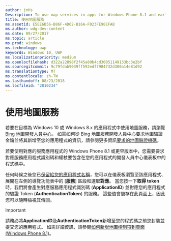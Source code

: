 ```yaml
---
author: jnHs
Description: To use map services in apps for Windows Phone 8.1 and earlier, you need a map service application ID and a token to include in your app's code. You can get this token in the Dev Center dashboard.
title: 使用地圖服務
ms.assetid: E5EE6B56-B86F-4D62-B16A-F023FE98EFAB
ms.author: wdg-dev-content
ms.date: 09/27/2017
ms.topic: article
ms.prod: windows
ms.technology: uwp
keywords: Windows 10, UWP
ms.localizationpriority: medium
ms.openlocfilehash: d322a22898f2f45a89b4cd30051149133bc3e2bf
ms.sourcegitcommit: 9c79fdab9039ff592edf7984732d300a14e81d92
ms.translationtype: MT
ms.contentlocale: zh-TW
ms.lasthandoff: 08/23/2018
ms.locfileid: "2810234"
---
```

# <a name="use-map-services"></a>使用地圖服務

若要在目標為 Windows 10 或 Windows 8.x 的應用程式中使用地圖服務，請瀏覽 [Bing 地圖開發人員中心](http://go.microsoft.com/fwlink/p/?LinkId=614880)。 如需如何從 Bing 地圖服務開發人員中心要求地圖驗證金鑰並將其新增至您的應用程式的資訊，請參閱更多資訊[要求的地圖驗證機碼](../maps-and-location/authentication-key.md)。 

若要使用對應的服務應用程式的 Windows Phone 8.1 或更早版本中，您需要要求對應服務應用程式識別碼和權杖要包含在您的應用程式的開發人員中心儀表板中的程式碼中。

任何時候之後您已[保留給您的應用程式名稱](create-your-app-by-reserving-a-name.md)，您可以在儀表板瀏覽至該應用程式、 展開在左側的導覽功能表中的 [**服務**] 區段和選取**對應**。 當您按一下**取得 token**時，我們將會產生對應服務應用程式識別碼 (**ApplicationID**) 並對應您的應用程式的驗證 Token (**AuthenticationToken**) 的服務。 這些值會儲存在此頁面上，因此您可以隨時檢視其傳回。

> [!IMPORTANT]
> 請務必將**ApplicationID**及**AuthenticationToken**新增至您的程式碼之前您封裝並提交您的應用程式。 如需詳細資訊，請參閱[如何新增地圖控制項到頁面 (Windows Phone 8.1)](http://go.microsoft.com/fwlink/p/?LinkId=614882)。

 

 




